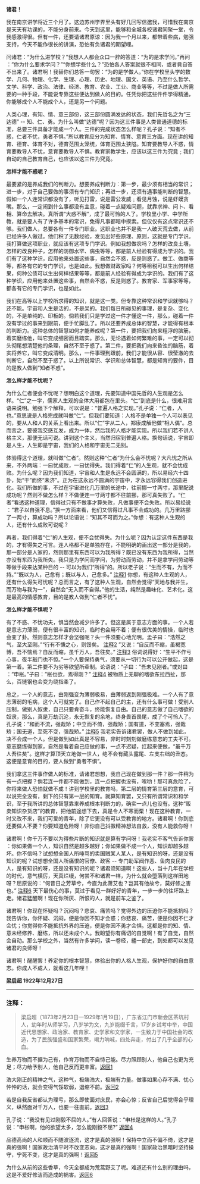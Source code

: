 **诸君！**

​		我在南京讲学将近三个月了。这边苏州学界里头有好几回写信邀我，可惜我在南京是天天有功课的，不能分身前来。今天到这里，能够和全城各校诸君同聚一堂，令我感激得很。但有一件，还要请诸君原谅︰因为我一个月以来，都带着些病，勉强支持，今天不能作很长的讲演，恐怕有负诸君的期望哩。



​		问诸君︰“为什么进学校？”我想人人都会众口一辞的答道︰“为的是求学问。”再问︰”你为什么要求学问？”“你想学些什么？”恐怕各人答案就很不相同，或者竟自答不出来了。诸君啊！我替你们总答一句罢︰“为的是学做人。”你在学校里头学的数学、几何、物理、化学、生理、心理、历史、地理、国文、英语、乃至什么哲学、文学、科学、政治、法律、经济、教育、农业、工业、商业等等，不过是做人所需要的一种手段，不能说专靠这些便达到做人的目的。任凭你把这些件件学得精通，你能够成个人不能成个人，还是另一个问题。



​		人类心理，有知、情、意三部份，这三部份圆满发达的状态，我们先哲名之为“三达德” -- 知、仁、勇。为什么叫做“达德”呢？因为这三件事是人类普通道德的标准，总要三件具备才能成一个人。三件的完成状态怎么样呢？孔子说︰“知者不惑，仁者不忧，勇者不惧。”所以教育应分为知育、情育、意育三方面。现在讲的知育、德育、体育不对，德育范围太笼统，体育范围太狭隘。知育要教导人不惑，情育要教导人不忧，意育要教导人不惧。教育家教学生，应该以这三件为究竟﹔我们自动的自己教育自己，也应该以这三件为究竟。



**怎样才能不惑呢？**



​		最要紧的是养成我们的判断力。想要养成判断力︰第一步，最少须有相当的常识；进一步，对于自己要做的事须有专门知识；再进一步，还须有遇事能判断的智慧。假如一个人连常识都没有了，听见打雷，说是雷公发威﹔看见月蚀，说是虾蟆贪嘴。那么，一定闹到什么事都没有主意，碰着一点疑难问题，就靠求神、问卜、看相、算命去解决。真所谓“大惑不解”，成了最可怜的人了。学校里小学、中学所教，就是要人有了许多基本的常识，免得凡事都暗中摸索。但仅仅有这点常识还不够。我们做人，总要各有一件专门职业。这职业也并不是我一人破天荒去做，从前已经许多人做过。他们积了无数经验，发见出好些原理、原则，这就是专门学识。我打算做这项职业，就应该有这项专门学识。例如我想做农吗？怎样的改良土壤，怎样的改良种子，怎样的防御水罕、病虫等等，都是前人经验有得成为学识的。我们有了这种学识，应用他来处置这些事，自然会不惑，反是则惑了。做工、做商等等，都各有它的专门学识，也是如此。我想做财政家吗？何等租税可以生出何样结果，何种公债可以生出何样结果等等，都是前人经验有得成为学识的。我们有了这种学识，应用他来处置这些事，自然会不惑，反是则惑了。教育家、军事家等等，都各有它的专门学识，也是如此。



​		我们在高等以上学校所求得的知识，就是这一类。但专靠这种常识和学识就够吗？还不能。宇宙和人生是活的，不是呆的。我们每日所碰见的事理，是复杂、变化的，不是单纯的、印板的。倘若我们只是学过这一件才懂这一件，那么，碰着一件没有学过的事来到跟前，便手忙脚乱了。所以还要养成总体的智慧，才能得有根本的判断力。这种总体的智慧如何才能养成呢？第一件，要把我们向来粗浮的脑筋，着实磨练他，叫它变成细密而且踏实。那么，无论遇着如何繁难的事，一定可以彻头彻尾想清楚他的条理，自然不至于惑了。第二件，要把我们向来昏浊的脑筋，着实将养它，叫它变成清明。那么，一件事理到跟前，我们才能很从容、很莹澈的去判断它，自然不至于惑了。以上所说常识、学识和总体智慧，都是知育的要件，目的是教人做到“知者不惑”。



**怎么样才能不忧呢？**



​		为什么仁者便会不忧呢？想明白这个道理，先要知道中国先哲的人生观是怎么样。“仁”之一字，儒家人生观的全体大用都包在里头。“仁”到底是什么，很难用言语来说明。勉强下个解释，可以说是︰“普遍人格之实现。”孔子说︰“仁者，人也。”意思说是人格完成就叫做“仁”。但我们要知道︰人格不是单独一个人可以表见的，要从人和人的关系上看出来。所以“仁”字从二人，郑康成解他做“相人偶”。总而言之，要彼我交感互发，成为一体，然后我的人格才能实现。所以我们若不讲人格主义，那便无话可说。讲到这个主义，当然归宿到普遍人格。换句话说，宇宙即是人生，人生即是宇宙，我们的人格和宇宙无二无别。



​		体验得这个道理，就叫做“仁者”。然则这种“仁者”为什么会不忧呢？大凡忧之所从来，不外两端︰一曰忧成败，一曰忧得失。我们得着“仁”的人生观，就不会忧成败。为什么呢？因为我们知道，宇宙和人生是永远不会圆满的，所以易经六十四卦，始“干”而终“未济”。正为在这永远不圆满的宇宙中，才永远容得我们创造进化。我们所做的事，不过在宇宙进化几万里的长途中，往前挪一寸两寸，那里配说成功呢？然则不做怎么样？不做便连一寸两寸都不往前挪，那可真失败了。“仁者”看透这种道理，信得过只有不做事才算失败，凡做事便不会失败。所以易经说︰“君子以自强不息。”换一方面来看，他们又信得过凡事不会成功的。几万里路挪了一两寸，算成功吗？所以论语说︰“知其不可而为之。”你想︰有这种人生观的人，还有什么成败可说呢？



​		再者，我们得着“仁”的人生观，便不会忧得失。为什么呢？因为认定这件东西是我的，才有得失之可言。连人格都不是单独存在，不能明确的画出这一部分是我的，那一部分是人家的，然则那里有东西可以为我所得？既已没有东西为我所得，当然亦没有东西为我所失。我只是为学问而学问，为劳动而劳动，并不是拿学问劳动等等做手段来达某种目的 -- 可以为我们“所得”的。所以老子说︰“生而不有，为而不持。”“既以为人，己愈有；既以与人，己愈多。” [注释1](#注释1) <span id="返回1"></span> 你想，有这种人生观的人，还有什么得失可忧呢？总而言之，有了这种人生观，自然会觉得“天地与我并生，而万物与我为一”，自然会“无入而不自得。”他的生活，纯然是趣味化、艺术化。这是最高的情感教育，目的是教人做到“仁者不忧”。



**怎么样才能不惧呢？**



​		有了不惑、不忧功夫，惧当然会减少许多了。但这是属于意志方面的事。一个人若是意志力薄弱，便有很丰富的知识，临时也会用不着；便有很优美的情操，临时也会变了卦。然则意志怎样才会坚强呢？头一件须要心地光明。孟子曰︰“浩然之气，至大至刚。”“行有不慊之心，则馁矣。 [注释2](#注释2) <span id="返回2"></span> ”又说︰“自反而不缩，虽褐宽博，吾不惴焉？自反而缩，虽千万人，吾往矣。” [注释3](#注释3) <span id="返回3"></span> 俗词说得好︰“生平不作亏心事，夜半敲门也不惊。”一个人要保持勇气，须要从一切行为可以公开做起，这是第一着。第二件要不为劣等欲望所牵制。论语说︰“子曰︰”吾未见刚者。”或对曰︰”申枨。”子曰︰”枨也欲，焉得刚？” [注释4](#注释4) <span id="返回4"></span> 被物质上无聊的嗜欲东拉西扯，那么，百链钢也会变为绕指柔了。



​		总之，一个人的意志，由刚强变为薄弱极易，由薄弱返到刚强极难。一个人有了意志薄弱的毛病，这个人可就完了。自己作不起自己的主，还有什么事可做！受别人压制，做别人奴隶，自己只要肯奋斗，终能恢复自由。自己的意志做了自己嗜欲的奴隶，那么，真是万劫沉沦，永无恢复的余地，终身畏首畏尾，成了个可怜人了。孔子说︰“和而不流，强哉矫；中立而不倚，强哉矫；国有道，不变塞焉，强哉矫；国无道，至死不变，强哉矫。” [注释5](#注释5) <span id="返回5"></span> 我老实告诉诸君罢，做人不做到如此，决不会成一个人。但是做到如此真是不容易，非时时刻刻做磨练意志的工夫不可。意志磨练得到家，自然是看着自己应做的事，一点不迟疑，扛起来便做，“虽千万人吾往矣”。这样才算顶天立地做一世人，绝不会有藏头露尾、左支右绌的丑态。这便是意育的目的，要人做到“勇者不惧”。



​		我们拿这三件事作做人的标准，请诸君想想，我自己现在做到那一件？那一件稍为有一点把握？倘若连一件都不能做到，连一点把握也没有，唉哟！那可真危险了，你将来做人恐怕就做不成！讲到学校里的教育吗，第二层的情育第三层的意育，可以说完全没有，剩下的只有第一层的知育。就算知育罢，又只有所谓常识和和学识，至于我所讲的总体智慧靠来养成根本判断力的，确实一点儿也没有。这种“贩卖知识杂货店”的教育，把他前途想下去，真是令人不寒而栗！现在这种教育，一时又改不来，我们可爱的青年，除了它更没有可以受教育的地方。诸君啊！你到底还要做人不要？你要知道危险呀！非你自己抖擞精神想法自救，没有人能救你呀！



​		诸君啊！你千万不要以为得些片断的知识就是算有学问呀！我老实不客气告诉你罢︰你如果做一个人，知识自然是越多越好；你如果做不成一个人，知识却越多越坏。你不信吗？试想想全国人所唾骂的卖国贼某人某人，是有知识的呀，还是没有知识的呢？试想想全国人所痛恨的官僚、政客 -- 专门助军阀作恶、鱼肉良民的人，是有知识的呀，还是没有知识的呢？诸君须知道啊！这些人，当十几年在学校的时代，意气横厉，天真烂缦，何尝不和诸君一样，为什么就会堕落到这样田地呀？屈原说的︰“何昔日之芳草兮，今直为此萧艾也？岂其有他故兮，莫好修之害也。” [注释6](#注释6) <span id="返回6"></span> 天下最伤心的事，莫过于看见一群好好的青年，一步一步的往坏路上走。诸君猛醒啊！现在你所厌、所恨的人，就是前车之鉴了。



​		诸君啊！你现在怀疑吗？沉闷吗？悲哀、痛苦吗？觉得外边的压迫你不能抵抗吗？我告诉你，你怀疑、沉闷，便是你因不知才会惑；你悲哀、痛苦，便是你因不仁才会忧；你觉得你不能抵抗外界的压迫，便是你因不勇才会惧。这都是你的知、情、意未经修养、磨练，所以还未成个人。我盼望你有痛切的自觉啊！有了自觉，自然会自动。那么学校之外，当然有许多学问，读一卷经，繙一部史，到处都可以发见诸君的良师呀！



​		诸君啊！醒醒罢！养定你的根本智慧，体验出你的人格人生观，保护好你的自由意志。你成人不成人，就看这几年哩！



**梁启超 1922年12月27日**



---

### 注释：

> 梁启超（1873年2月23日—1929年1月19日），广东省江门市新会区茶坑村人，幼年时从师学习，八岁学为文，九岁能缀千言，17岁乡试考中举，中国近代思想家、政治家、教育家、史学家和文学家，一生致力于中国社会的改造，为了民族强盛和国家繁荣，竭力呐喊，四处奔走，付出了几乎全部的心血。

<span id="注释1"></span>生养万物而不据为己有，作育万物而不自恃己能。尽力照顾别人，他自己也更为充足；尽力给予别人，他自己反而更丰富。[返回1](#返回1)

<span id="注释2"></span>浩大刚正的精神之气，这种气，极端浩大，极端有力量。做事如果心存不满、忧心忡忡的话，就会变得气馁软弱，退缩不前。[返回2](#返回2)

<span id="注释3"></span>若是自我反省都认为理亏，那么即使面对庶民，亦会心惊；反省自己后觉得合乎理义，纵然面对千万人，也要一往直前。[返回3](#返回3)

<span id="注释4"></span>孔子说：“我没有见过刚毅不屈的人。”有人回答说：“申枨是这样的人。”孔子说：“申枨啊，他的欲望太多，怎么能刚毅不屈?” [返回4](#返回4)

<span id="注释5"></span>品德高尚的人和顺而不随波逐流，这才是真的强啊！保持中立而不偏不倚，这才是真的强啊！国家政治清平时不改变志向，这才是真的强啊！国家政治黑暗时坚持操守，宁死不变，这才是真的强啊！[返回5](#返回5)

<span id="注释6"></span>为什么从前的这些香草，今天全都成为荒蒿野艾了呢。难道还有什么别的理由吗，这是不爱好修洁而造成的祸害。[返回6](#返回6)

